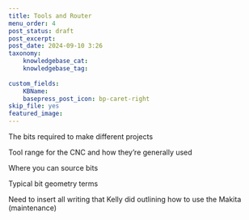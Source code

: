 ```yaml
---
title: Tools and Router
menu_order: 4
post_status: draft
post_excerpt: 
post_date: 2024-09-10 3:26
taxonomy:
    knowledgebase_cat: 
    knowledgebase_tag:
        
custom_fields:
    KBName: 
    basepress_post_icon: bp-caret-right
skip_file: yes
featured_image: 
---
```

The bits required to make different projects

Tool range for the CNC and how they’re generally used

Where you can source bits

Typical bit geometry terms 

Need to insert all writing that Kelly did outlining how to use the Makita (maintenance)
